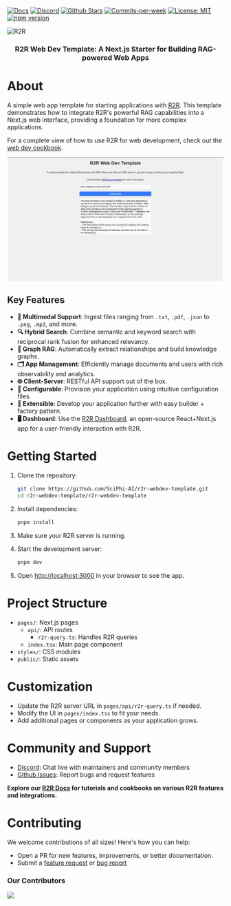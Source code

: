 <p align="left">
  <a href="https://r2r-docs.sciphi.ai"><img src="https://img.shields.io/badge/docs.sciphi.ai-3F16E4" alt="Docs"></a>
  <a href="https://discord.gg/p6KqD2kjtB"><img src="https://img.shields.io/discord/1120774652915105934?style=social&logo=discord" alt="Discord"></a>
  <a href="https://github.com/SciPhi-AI/R2R"><img src="https://img.shields.io/github/stars/SciPhi-AI/R2R" alt="Github Stars"></a>
  <a href="https://github.com/SciPhi-AI/R2R/pulse"><img src="https://img.shields.io/github/commit-activity/w/SciPhi-AI/R2R" alt="Commits-per-week"></a>
  <a href="https://opensource.org/licenses/MIT"><img src="https://img.shields.io/badge/License-MIT-purple.svg" alt="License: MIT"></a>
  <a href="https://www.npmjs.com/package/r2r-js"><img src="https://img.shields.io/npm/v/r2r-js.svg" alt="npm version"></a>
</p>

<img src="https://raw.githubusercontent.com/SciPhi-AI/R2R/main/assets/r2r.png" alt="R2R">
<h3 align="center">
R2R Web Dev Template: A Next.js Starter for Building RAG-powered Web Apps
</h3>

# About

A simple web app template for starting applications with [R2R](https://github.com/SciPhi-AI/R2R). This template demonstrates how to integrate R2R's powerful RAG capabilities into a Next.js web interface, providing a foundation for more complex applications.

For a complete view of how to use R2R for web development, check out the [web dev cookbook](https://r2r-docs.sciphi.ai/cookbooks/web-dev).

<img src="./assets/r2r_webdev_template.png" alt="R2R Web Dev Template">

## Key Features

- **📁 Multimodal Support**: Ingest files ranging from `.txt`, `.pdf`, `.json` to `.png`, `.mp3`, and more.
- **🔍 Hybrid Search**: Combine semantic and keyword search with reciprocal rank fusion for enhanced relevancy.
- **🔗 Graph RAG**: Automatically extract relationships and build knowledge graphs.
- **🗂️ App Management**: Efficiently manage documents and users with rich observability and analytics.
- **🌐 Client-Server**: RESTful API support out of the box.
- **🧩 Configurable**: Provision your application using intuitive configuration files.
- **🔌 Extensible**: Develop your application further with easy builder + factory pattern.
- **🖥️ Dashboard**: Use the [R2R Dashboard](https://github.com/SciPhi-AI/R2R-Dashboard), an open-source React+Next.js app for a user-friendly interaction with R2R.

# Getting Started

1. Clone the repository:
   ```bash
   git clone https://github.com/SciPhi-AI/r2r-webdev-template.git
   cd r2r-webdev-template/r2r-webdev-template
   ```

2. Install dependencies:
   ```bash
   pnpm install
   ```

3. Make sure your R2R server is running.

4. Start the development server:
   ```bash
   pnpm dev
   ```

5. Open [http://localhost:3000](http://localhost:3000) in your browser to see the app.

# Project Structure

- `pages/`: Next.js pages
  - `api/`: API routes
    - `r2r-query.ts`: Handles R2R queries
  - `index.tsx`: Main page component
- `styles/`: CSS modules
- `public/`: Static assets

# Customization

- Update the R2R server URL in `pages/api/r2r-query.ts` if needed.
- Modify the UI in `pages/index.tsx` to fit your needs.
- Add additional pages or components as your application grows.

# Community and Support

- [Discord](https://discord.gg/p6KqD2kjtB): Chat live with maintainers and community members
- [Github Issues](https://github.com/SciPhi-AI/r2r-webdev-template/issues): Report bugs and request features

**Explore our [R2R Docs](https://r2r-docs.sciphi.ai/) for tutorials and cookbooks on various R2R features and integrations.**

# Contributing

We welcome contributions of all sizes! Here's how you can help:

- Open a PR for new features, improvements, or better documentation.
- Submit a [feature request](https://github.com/SciPhi-AI/r2r-webdev-template/issues/new?assignees=&labels=&projects=&template=feature_request.md&title=) or [bug report](https://github.com/SciPhi-AI/r2r-webdev-template/issues/new?assignees=&labels=&projects=&template=bug_report.md&title=)

### Our Contributors

<a href="https://github.com/SciPhi-AI/R2R/graphs/contributors">
  <img src="https://contrib.rocks/image?repo=SciPhi-AI/R2R" />
</a>
